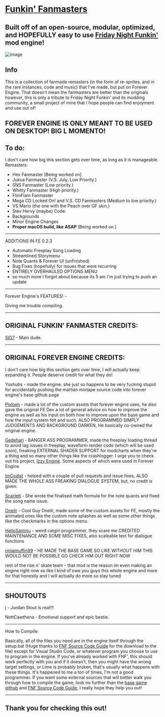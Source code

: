 # [Funkin' Fanmasters](https://github.com/Yoshubs/FunkinForever)
Built off of an open-source, modular, optimized, and HOPEFULLY easy to use [Friday Night Funkin'](https://www.newgrounds.com/portal/view/770371) mod engine!
----------------------------------------------

![image](https://media.discordapp.net/attachments/1002371267082584136/1079868774473281717/image.png?width=459&height=235)

Info
----------------------------------------------
This is a collection of fanmade remasters (in the form of re-sprites, and in the rare instances, code and music) that I've made, but put on Forever Engine. That doesn't mean the fanmasters are better than the originals however, this is only a tribute to Friday Night Funkin' and its modding community, a small project of mine that I hope people can find enjoyment and use out of!

**FOREVER ENGINE IS ONLY MEANT TO BE USED ON DESKTOP! BIG L MOMENTO!**
----------------------------------------------
To do:
----------------------------------------------
I don't care how big this section gets over time, as long as it is manageable.
Remasters:
- Hex Fanmaster [Being worked on]
- Jukua Fanmaster (V.S. July, Low Priority.)
- SNS Fanmaster (Low priority.)
- Whitty Fanmaster (High priority.)
- FlimFlam Fanmaster
- Mega CD Locked On! and V.S. CD Fanmasters (Medium to low priority.)
- VS Mario (the one with the Peach over GF skin.)
- Stev Hervy (maybe)
Code:
- Backgrounds
- Minor Engine Changes
- **Proper macOS build, like ASAP** [Being worked on.]
----------------------------------------------

ADDITIONS IN FE 0.2.3

- Automatic Freeplay Song Loading
- Streamlined Storymenu
- Note Quants & Forever UI (unfinished)
- Bug Fixes (hopefully) for issues that were recurring
- ENTIRELY OVERHAULED OPTIONS MENU
- so much more I forgot about because its 5 am I'm just trying to push an update
-----------------------------------------------
Forever Engine's FEATURES! - 

Giving me trouble compiling.

----------------------------------------------
ORIGINAL FUNKIN' FANMASTER CREDITS:
----------------------------------------------
[SIG7](https://resite.link/SIG7) - Main dude.

----------------------------------------------
ORIGINAL FOREVER ENGINE CREDITS:
----------------------------------------------
I don't care how big this section gets over time, I will actually keep expanding it. People deserve credit for what they do!

Yoshubs - made the engine. she just so happens to be very fucking stupid for accidentally pushing the martian mixtape source code into forever engine's base github page

[Pixloen](https://github.com/PixlJacket) - made a lot of the custom assets that forever engine uses, he also gave the original FE Dev a lot of general advice on how to improve the engine as well as his input on both how to improve upon the base game and how the input system felt and such. ALSO PROGRAMMED SIMPLY JUDGEMENTS AND BACKGROUND DARKEN, He basically co-owned the original engine.

[Gedehari](https://github.com/gedehari) - BANGER ASS PROGRAMMER, made the freeplay loading thread to avoid lag issues in freeplay, waveform render code (which will be used soon), freaking EXTERNAL SHADER SUPPORT for modcharts when they're a thing and so many other things like the crashlogger. I urge you to check out his project, [Izzy Engine](https://github.com/gedehari/IzzyEngine). Some aspects of which were used in Forever Engine

[ImCodist](https://github.com/ImCodist) - helped with a couple of pull requests and issue fixes, ALSO MADE THE WHOLE ASS FREAKING DIALOGUE SYSTEM, but, no credit is given.

[Scarlett](https://github.com/SomeKitten) - She wrote the finalised math formula for the note quants and fixed the song name issue.

[Oneilr](https://oneilr.newgrounds.com/) - Cool Guy Oneilr, made some of the custom assets for FE, mostly the animated ones like the custom note splashes as well as some other things like the checkmarks in the options menu.

[HelloSammu](https://github.com/hellosammu) - weird catgirl programmer, they scare me
CREDITED MAINTENANCE AND SOME MISC FIXES, also scaleable text for dialogue functions

[ninjamuffin99](https://ninjamuffin99.newgrounds.com/) - HE MADE THE BASE GAME SO LIKE WITHOUT HIM THIS WOULD NOT BE POSSIBLE GO CHECK HIM OUT RIGHT NOW

rest of the rise n' skate team - that mod is the reason im even making an engine right now so like I kind of owe you guys this whole engine and more for that honestly and I will actually do more so stay tuned

----------------------------------------------
SHOUTOUTS
----------------------------------------------
[j](https://github.com/j) - Jordan Stout is real!!!

NottCawthena - Emotional support and epic bestie.

----------------------------------------------
How to Compile:

Basically, all of the files you need are in the engine itself through the setup.bat (Huge thanks to [FNF Source Code Guide](https://gamebanana.com/tuts/13798) for the download to the file) except for Visual Studio Code, or whatever program you choose to use to program in the engine. If you've already worked with FNF', this should work perfectly with you and if it doesn't, then you might have the wrong target settings, or Lime is probably broken, that's usually what happens with these things. It's happened to me a ton of times, I'm not a good programmer.
If you want some external sources that will better walk you through how to compile the game, look no further than the [base game github](https://github.com/FunkinCrew/Funkin) and [FNF Source Code Guide](https://gamebanana.com/tuts/13798), I really hope they help you out!

----------------------------------------------
Thank you for checking this out!
----------------------------------------------
